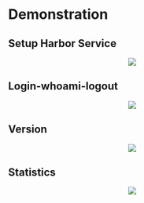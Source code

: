 # Demonstration

## Setup Harbor Service

<p align="center">
  <img src="https://github.com/moooofly/harbor-go-client/blob/develop/docs/00_harbor_setup_35_120.svg">
</p>

## Login-whoami-logout

<p align="center">
  <img src="https://github.com/moooofly/harbor-go-client/blob/develop/docs/01_login_whoami_logout_35_120.svg">
</p>

## Version

<p align="center">
  <img src="https://github.com/moooofly/harbor-go-client/blob/develop/docs/02_version_35_120.svg">
</p>

## Statistics

<p align="center">
  <img src="https://github.com/moooofly/harbor-go-client/blob/develop/docs/03_statistics_35_120.svg">
</p>
